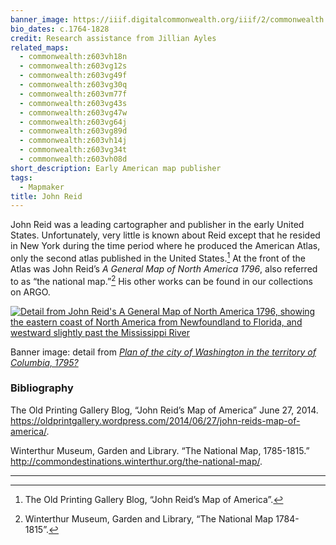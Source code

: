 ```yaml
---
banner_image: https://iiif.digitalcommonwealth.org/iiif/2/commonwealth:z603vp05m/206,2046,2899,1274/,1200/0/default.jpg
bio_dates: c.1764-1828
credit: Research assistance from Jillian Ayles
related_maps:
  - commonwealth:z603vh18n
  - commonwealth:z603vg12s
  - commonwealth:z603vg49f
  - commonwealth:z603vg30q
  - commonwealth:z603vm77f
  - commonwealth:z603vg43s
  - commonwealth:z603vg47w
  - commonwealth:z603vg64j
  - commonwealth:z603vg89d
  - commonwealth:z603vh14j
  - commonwealth:z603vg34t
  - commonwealth:z603vh08d
short_description: Early American map publisher
tags:
  - Mapmaker
title: John Reid
---
```


John Reid was a leading cartographer and publisher in the early United States. Unfortunately, very little is known about Reid except that he resided in New York during the time period where he produced the American Atlas, only the second atlas published in the United States.[^1] At the front of the Atlas was John Reid’s _A General Map of North America 1796_, also referred to as “the national map.”[^2] His other works can be found in our collections on ARGO.

[![Detail from John Reid's _A General Map of North America 1796_, showing the eastern coast of North America from Newfoundland to Florida, and westward slightly past the Mississippi River](https://iiif.digitalcommonwealth.org/iiif/2/commonwealth:6108vt183/1759,1060,1503,1067/pct:50/0/default.jpg "Detail from John Reid's \"A General Map of North America 1796,\" showing the eastern part of North America")](/maps/commonwealth:z603vg49f)


Banner image: detail from [_Plan of the city of Washington in the territory of Columbia, 1795?_](/maps/commonwealth:z603vp04b)

[^1]: The Old Printing Gallery Blog, “John Reid’s Map of America”.

[^2]: Winterthur Museum, Garden and Library, “The National Map 1784-1815”.

### Bibliography

The Old Printing Gallery Blog, “John Reid’s Map of America” June 27, 2014. https://oldprintgallery.wordpress.com/2014/06/27/john-reids-map-of-america/. 

Winterthur Museum, Garden and Library. “The National Map, 1785-1815.” http://commondestinations.winterthur.org/the-national-map/.

***
